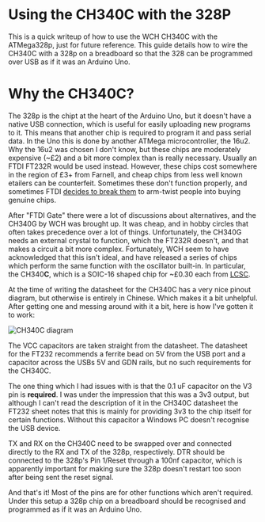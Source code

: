 # Using the CH340C with the 328P

This is a quick writeup of how to use the WCH CH340C with the ATMega328p, just for future reference.  This guide details how to wire the CH340C with a 328p on a breadboard so that the 328 can be programmed over USB as if it was an Arduino Uno.

# Why the CH340C?

The 328p is the chipt at the heart of the Arduino Uno, but it doesn't have a native USB connection, which is useful for easily uploading new programs to it.  This means that another chip is required to program it and pass serial data.  In the Uno this is done by another ATMega microcontroller, the 16u2.  Why the 16u2 was chosen I don't know, but these chips are moderately expensive (~£2) and a bit more complex than is really necessary.  Usually an FTDI FT232R would be used instead.  However, these chips cost somewhere in the region of £3+ from Farnell, and cheap chips from less well known etailers can be counterfeit.  Sometimes these don't function properly, and sometimes FTDI [decides to break them](https://hackaday.com/2016/02/01/ftdi-drivers-break-fake-chips-again/) to arm-twist people into buying genuine chips.

After "FTDI Gate" there were a lot of discussions about alternatives, and the CH340G by WCH was brought up.  It was cheap, and in hobby circles that often takes precedence over a lot of things.  Unfortunately, the CH340G needs an external crystal to function, which the FT232R doesn't, and that makes a circuit a bit more complex.  Fortunately, WCH seem to have acknowledged that this isn't ideal, and have released a series of chips which perform the same function with the oscillator built-in.  In particular, the CH340**C**, which is a SOIC-16 shaped chip for ~£0.30 each from [LCSC](https://lcsc.com/product-detail/USB_CH340C_C84681.html).

At the time of writing the datasheet for the CH340C has a very nice pinout diagram, but otherwise is entirely in Chinese.  Which makes it a bit unhelpful.  After getting one and messing around with it a bit, here is how I've gotten it to work:

![CH340C diagram](https://github.com/Shoe-Pi/CH340C/Circuit_diagram.jpg "CH340C diagram")

The VCC capacitors are taken straight from the datasheet.  The datasheet for the FT232 recommends a ferrite bead on 5V from the USB port and a capacitor across the USBs 5V and GDN rails, but no such requirements for the CH340C.

The one thing which I had issues with is that the 0.1 uF capacitor on the V3 pin is **required**.  I was under the impression that this was a 3v3 output, but although I can't read the description of it in the CH340C datasheet the FT232 sheet notes that this is mainly for providing 3v3 to the chip itself for certain functions.  Without this capacitor a Windows PC doesn't recognise the USB device.

TX and RX on the CH340C need to be swapped over and connected directly to the RX and TX of the 328p, respectively.  DTR should be connected to the 328p's Pin 1/Reset through a 100nf capacitor, which is apparently important for making sure the 328p doesn't restart too soon after being sent the reset signal.

And that's it!  Most of the pins are for other functions which aren't required.  Under this setup a 328p chip on a breadboard should be recognised and programmed as if it was an Arduino Uno.
